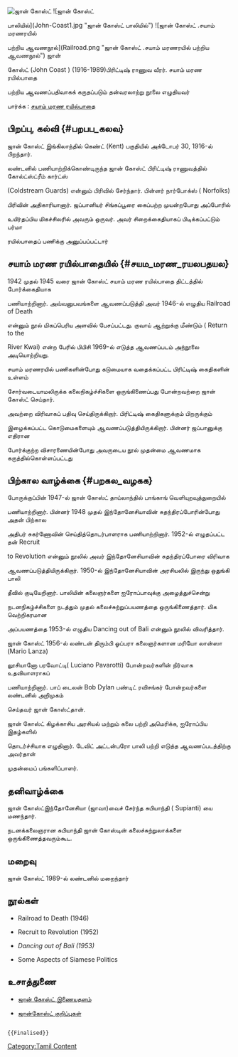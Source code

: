 ![ஜான் கோஸ்ட்](Johncoast.jpg "ஜான் கோஸ்ட்") ![ஜான் கோஸ்ட்
பாலியில்](John-Coast1.jpg "ஜான் கோஸ்ட் பாலியில்") ![ஜான் கோஸ்ட் .சயாம் மரணரயில்
பற்றிய ஆவணநூல்](Railroad.png "ஜான் கோஸ்ட் .சயாம் மரணரயில் பற்றிய ஆவணநூல்") ஜான்
கோஸ்ட் (John Coast ) (1916-1989)பிரிட்டிஷ் ராணுவ வீரர். சயாம் மரண ரயில்பாதை
பற்றிய ஆவணப்பதிவாகக் கருதப்படும் தன்வரலாற்று நூலை எழுதியவர்

பார்க்க : [சயாம் மரண ரயில்பாதை](சயாம்_மரண_ரயில்பாதை "wikilink")

## பிறப்பு, கல்வி {#பறபப_கலவ}

ஜான் கோஸ்ட் இங்கிலாந்தில் கெண்ட் (Kent) பகுதியில் அக்டோபர் 30, 1916-ல் பிறந்தார்.
லண்டனில் பணியாற்றிக்கொண்டிருந்த ஜான் கோஸ்ட் பிரிட்டிஷ் ராணுவத்தில் கோல்ட்ஸ்ட்ரீம் கார்ட்ஸ்
(Coldstream Guards) என்னும் பிரிவில் சேர்ந்தார். பின்னர் நார்போக்ஸ் ( Norfolks)
பிரிவின் அதிகாரியானார். ஜப்பானியர் சிங்கப்பூரை கைப்பற்ற முயன்றபோது அப்போரில்
உயிர்தப்பிய மிகச்சிலரில் அவரும் ஒருவர். அவர் சிறைக்கைதியாகப் பிடிக்கப்பட்டும் பர்மா
ரயில்பாதைப் பணிக்கு அனுப்பப்பட்டார்

## சயாம் மரண ரயில்பாதையில் {#சயம_மரண_ரயலபதயல}

1942 முதல் 1945 வரை ஜான் கோஸ்ட் சயாம் மரண ரயில்பாதை திட்டத்தில் போர்க்கைதியாக
பணியாற்றினார். அவ்வனுபவங்களை ஆவணப்படுத்தி அவர் 1946-ல் எழுதிய Railroad of Death
என்னும் நூல் மிகப்பெரிய அளவில் பேசப்பட்டது. குவாய் ஆற்றுக்கு மீண்டும் ( Return to the
River Kwai) என்ற பேரில் பிபிசி 1969-ல் எடுத்த ஆவணப்படம் அந்நூலை அடியொற்றியது.

சயாம் மரணரயில் பணிகளின்போது கடுமையாக வதைக்கப்பட்ட பிரிட்டிஷ் கைதிகளின் உள்ளம்
சோர்வடையாமலிருக்க கலைநிகழ்ச்சிகளை ஒருங்கிணைப்பது போன்றவற்றை ஜான் கோஸ்ட் செய்தார்.
அவற்றை விரிவாகப் பதிவு செய்திருக்கிறார். பிரிட்டிஷ் கைதிகளுக்கும் பிறருக்கும்
இழைக்கப்பட்ட கொடுமைகளையும் ஆவணப்படுத்தியிருக்கிறார். பின்னர் ஜப்பானுக்கு எதிரான
போர்க்குற்ற விசாரணையின்போது அவருடைய நூல் முதன்மை ஆவணமாக கருத்தில்கொள்ளப்பட்டது

## பிற்கால வாழ்க்கை {#பறகல_வழகக}

போருக்குப்பின் 1947-ல் ஜான் கோஸ்ட் தாய்லாந்தில் பாங்காங் வெளியுறவுத்துறையில்
பணியாற்றினார். பின்னர் 1948 முதல் இந்தோனேசியாவின் சுதந்திரப்போரின்போது அதன் பிற்கால
அதிபர் சுகர்ணோவின் செய்தித்தொடர்பாளராக பணியாற்றினார். 1952-ல் எழுதப்பட்ட தன் Recruit
to Revolution என்னும் நூலில் அவர் இந்தோனேசியாவின் சுதந்திரப்போரை விரிவாக
ஆவணப்படுத்தியிருக்கிறார். 1950-ல் இந்தோனேசியாவின் அரசியலில் இருந்து ஒதுங்கி பாலி
தீவில் குடியேறினார். பாலியின் கலைஞர்களை ஐரோப்பாவுக்கு அழைத்துச்சென்று
நடனநிகழ்ச்சிகளை நடத்தும் முதல் கலைச்சுற்றுப்பயணத்தை ஒருங்கிணைத்தார். மிக வெற்றிகரமான
அப்பயணத்தை 1953-ல் எழுதிய Dancing out of Bali என்னும் நூலில் விவரித்தார்.

ஜான் கோஸ்ட் 1956-ல் லண்டன் திரும்பி ஓப்பரா கலைஞர்களான மரியோ லான்ஸா (Mario Lanza)
லூசியானோ பரவோட்டி( Luciano Pavarotti) போன்றவர்களின் நிர்வாக உதவியாளராகப்
பணியாற்றினார். பாப் டைலன் Bob Dylan பண்டிட் ரவிசங்கர் போன்றவர்களை லண்டனில் அறிமுகம்
செய்தவர் ஜான் கோஸ்ட்தான்.

ஜான் கோஸ்ட் கிழக்காசிய அரசியல் மற்றும் கலை பற்றி அமெரிக்க, ஐரோப்பிய இதழ்களில்
தொடர்ச்சியாக எழுதினார். டேவிட் அட்டன்பரோ பாலி பற்றி எடுத்த ஆவணப்படத்திற்கு அவர்தான்
முதன்மைப் பங்களிப்பாளர்.

## தனிவாழ்க்கை

ஜான் கோஸ்ட்இந்தோனேசியா (ஜாவா)வைச் சேர்ந்த சுபியாந்தி ( Supianti) யை மணந்தார்.
நடனக்கலைஞரான சுபியாந்தி ஜான் கோஸ்டின் கலைச்சுற்றுலாக்களை ஒருங்கிணைத்தவரும்கூட.

## மறைவு

ஜான் கோஸ்ட் 1989-ல் லண்டனில் மறைந்தார்

## நூல்கள்

-   Railroad to Death (1946)
-   Recruit to Revolution (1952)
-   *Dancing out of Bali (1953)*
-   Some Aspects of Siamese Politics

## உசாத்துணை

-   [ஜான் கோஸ்ட் இணையதளம்](http://www.johncoast.org/)
-   [ஜான்கோஸ்ட் குறிப்புகள்](https://myrmidonbooks.com/john-coast/)

```{=mediawiki}
{{Finalised}}
```
[Category:Tamil Content](Category:Tamil_Content "wikilink")
